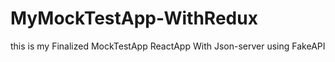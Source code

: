 # MyMockTestApp-WithRedux
this is my Finalized MockTestApp ReactApp With Json-server using FakeAPI 
